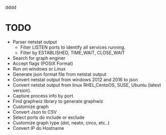 dddd
# TODO
- Parser netstat output
   - Filter LISTEN ports to identify all services running.
   - Filter by ESTABLISHED, TIME_WAIT, CLOSE_WAIT
- Search for graph enginer
- Accept flags (POSIX Format)
- Run on windows or Linux
- Generate json format file from netstat output
- Convert netstat output from windows 2012 and 2016 to json
- Convert netstat output from linux RHEL,CentoOS, SUSE, Ubuntu (latest version).
- Capture process info by port.
- Find graphwiz library to generate graphwiz
- Customize graph
- Convert Json to CSV
- Select ports do include or exclude
- Customize graph type (dot, neato, circo, etc..)
- Convert IP do Hostname
